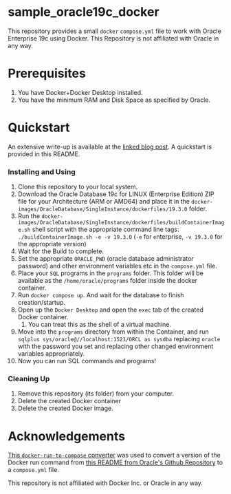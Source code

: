 # sample_oracle19c_docker

This repository provides a small `docker` `compose.yml` file to work with Oracle Enterprise 19c using Docker. This Repository is not affiliated with Oracle in any way.

# Prerequisites
1) You have Docker+Docker Desktop installed.
2) You have the minimum RAM and Disk Space as specified by Oracle.


# Quickstart

An extensive write-up is available at the [linked blog post](https://aathish04.github.io/posts/Docker-OracleDB). A quickstart is provided in this README.

### Installing and Using

1) Clone this repository to your local system.
2) Download the Oracle Database 19c for LINUX (Enterprise Edition) ZIP file for your Architecture (ARM or AMD64) and place it in the `docker-images/OracleDatabase/SingleInstance/dockerfiles/19.3.0` folder.
3) Run the `docker-images/OracleDatabase/SingleInstance/dockerfiles/buildContainerImage.sh` shell script with the appropriate command line tags: `./buildContainerImage.sh -e -v 19.3.0` (`-e` for `e`nterprise, `-v 19.3.0` for the appropriate version)
4) Wait for the Build to complete.
5) Set the appropriate `ORACLE_PWD` (oracle database administrator password) and other environment variables etc in the `compose.yml` file.
6) Place your `SQL` programs in the `programs` folder. This folder will be available as the `/home/oracle/programs` folder inside the docker container.
7) Run `docker compose up`. And wait for the database to finish creation/startup.
8) Open up the `Docker Desktop` and open the `exec` tab of the created Docker container.
   1) You can treat this as the shell of a virtual machine.
9) Move into the `programs` directory from within the Container, and run `sqlplus sys/oracle@//localhost:1521/ORCL as sysdba` replacing `oracle` with the password you set and replacing other changed environment variables appropriately.
10) Now you can run SQL commands and programs!

### Cleaning Up
1) Remove this repository (its folder) from your computer.
2) Delete the created Docker container
3) Delete the created Docker image.

# Acknowledgements

[This `docker-run-to-compose` converter](https://8gwifi.org/dc1.jsp) was used to convert a version of the Docker run command from [this README from Oracle's Github Repository](https://github.com/oracle/docker-images/blob/main/OracleDatabase/SingleInstance/README.md) to a `compose.yml` file.

This repository is not affiliated with Docker Inc. or Oracle in any way.